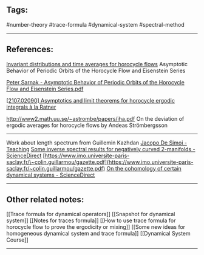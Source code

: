
## Tags:

#number-theory #trace-formula #dynamical-system #spectral-method

---

## References:
[Invariant distributions and time averages for horocycle flows](https://projecteuclid.org/journals/duke-mathematical-journal/volume-119/issue-3/Invariant-distributions-and-time-averages-for-horocycle-flows/10.1215/S0012-7094-03-11932-8.full)
Asymptotic Behavior of Periodic Orbits of the Horocycle Flow and Eisenstein Series

[Peter Sarnak - Asymptotic Behavior of Periodic Orbits of the Horocycle Flow and Eisenstein Series.pdf](hook://file/SFtQXt9nc?p=VGhlc2lzL1RyYWNlIGZvcm11bGEgZm9yIGR5bmFtaWNhbCBvcGVyYXRvcnM=&n=Peter%20Sarnak%20%2D%20Asymptotic%20Behavior%20of%20Periodic%20Orbits%20of%20the%20Horocycle%20Flow%20and%20Eisenstein%20Series%2Epdf#p=1&x=0&y=0&s=2&e=84)

[[2107.02090] Asymptotics and limit theorems for horocycle ergodic integrals à la Ratner](https://arxiv.org/abs/2107.02090)

http://www2.math.uu.se/~astrombe/papers/iha.pdf
On the deviation of ergodic averages for horocycle flows by Andeas Strömbergsson


---
Work about length spectrum from Guillemin Kazhdan 
[Jacopo De Simoi - Teaching](http://www.math.toronto.edu/jacopods/mat1846.html)
[Some inverse spectral results for negatively curved 2-manifolds - ScienceDirect](https://pdf.sciencedirectassets.com/271595/1-s2.0-S0040938300X01255/1-s2.0-0040938380900154/main.pdf?X-Amz-Security-Token=IQoJb3JpZ2luX2VjEM%2F%2F%2F%2F%2F%2F%2F%2F%2F%2F%2FwEaCXVzLWVhc3QtMSJGMEQCIC5W1%2BPeOrAmjdPPGUNuWiEh0Vc8Pd5s4k0sKveR%2Bp8%2FAiAIHHOKMN%2F2Yn9TEJI%2F9K7A%2BPkZa%2BxkLdPvXaFt1Z2%2BWCqyBQgoEAUaDDA1OTAwMzU0Njg2NSIM1iK%2Boysg7DcsWWo%2FKo8FhifFW2srDTq%2FK6KmLOvpYyAoLGmCLxkbBGNE9yXeDrv12bItdtwd0%2BhbrW1n9UOV%2Bvk4vuieBXj5RgIEm4M78W32jOvZXJLfQ8GLllCgLeS3nU0HG6LIfqxOugM6OFvwak27Gg6gRBT4fA%2FyeBQsup13n9z4ic1Bk8wS0JrJtO8O761lwtxCeafKM8k2wHJKymp0e9mx8X4w7gAr9vPM6sqXNj6fpvCwRd5zJLtnjuJJUx8iXtieD1PSkp3JpesIIx8aEwaRfGJdSgYB7zGsh09lgCi2Jc4iIysjdJkGL3sJmEWTn6f51dSyIYETJt9QJlWsFP6Ov9tSEFYg5PlGN1vOJoVZAOy2Nkp30MQlzwnBeUa%2FtV8sFDj9sSV3kjgIvKeCHkBIHJEjFSpQWqtbU7q7q25okFlbFnqIuWyzYnE2fJoAR7Z1NrIJX1EddIn8WXUTAP09Rc%2BtvR40xRDEATNufdT2FgD%2F5QPO82kCfAAjPDyRu2nhRFHvnCguO6H9Jp7y3S6k3qJVvcmk3tWKvxt%2FrYOsItVs%2BYOkKNUkbqZuUFAG1%2BKfSH22vEuke0i4ezSaRu0ALSkH5Uf5AFeJsBP21IPIEBUjtMY1NkjlmescHj%2Bu3sikDTUZk9WCcVEdzL13R0RgbyeD2YfG63zdGGW5z4ySrGRw0LXcEwW%2FzOlUV8H0jaX9utZyAvQK9W1KTbbfnoufguykAfL6syPtLGTEEl7YHPyr6JuoVt7cdmAOwo8XRyHYMzS8g7AnOM42rDIdY0NWz5T6h4lHhSa84ej0BnR2ubZ3cxuGfcrk7YfBBt5p2QwuVHMov7OeUVJo%2FTRA%2FV7LyC4GtBbQEDJRIt%2BPF%2FcIWzC2sd2c7lU61TDg5aqkBjqyAaG7zMWtkETozm2StOr5vReplRSavmwDhrhZz8APA8aoHQjvKnD%2FcQuqg3IEjc1n9SJUHrSh4LKkY1fzZR5h4G08YWTw1pC%2BSmRXRj0enDuRFvz0Iz6B9iQJIFeTZ7wWftbBPeuosFahzAGax18lo2D4wm0wfHnYjWM3JO%2F8pDXYf1L2%2F3P1Di7eNCrSOxdkhAXii0nASiuNOhPo8q0g2LuUegk%2Fb9NuvbCYrvqpAOWgiYY%3D&X-Amz-Algorithm=AWS4-HMAC-SHA256&X-Amz-Date=20230615T081617Z&X-Amz-SignedHeaders=host&X-Amz-Expires=300&X-Amz-Credential=ASIAQ3PHCVTY5IEK7Z7J%2F20230615%2Fus-east-1%2Fs3%2Faws4_request&X-Amz-Signature=5cc36bb43573d730765e4f9320be58b947a553344f67fc5e8ee8ddb260c5e6e9&hash=c66f6215e5efa667d9ed7c853400717e7b1688886afa536df0cc03f20625da27&host=68042c943591013ac2b2430a89b270f6af2c76d8dfd086a07176afe7c76c2c61&pii=0040938380900154&tid=spdf-8a10cbce-742f-4d20-b6ac-66d1144d92a6&sid=dae8182e9427c24db50bbb5957d865b32213gxrqb&type=client&tsoh=d3d3LnNjaWVuY2VkaXJlY3QuY29t&ua=190e5904525a5a0a010208&rr=7d795ebbff943b63&cc=ch)
[https://www.imo.universite-paris-saclay.fr/\~colin.guillarmou/gazette.pdf](https://www.imo.universite-paris-saclay.fr/~colin.guillarmou/gazette.pdf)
[On the cohomology of certain dynamical systems - ScienceDirect](https://pdf.sciencedirectassets.com/271595/1-s2.0-S0040938300X01255/1-s2.0-0040938380900142/main.pdf?X-Amz-Security-Token=IQoJb3JpZ2luX2VjEND%2F%2F%2F%2F%2F%2F%2F%2F%2F%2FwEaCXVzLWVhc3QtMSJGMEQCIBrolZCML8BBIG7xO0mLiVsdGehfl1gecSQmMNe%2F057EAiA6ikGL%2BYQxDFi5T4Zqj0wz0chfahQ7zhJiNzaBqFCBEiqyBQgpEAUaDDA1OTAwMzU0Njg2NSIMJlStn57N55TCQejAKo8FYDbOV9dPohFXP%2FSuCAe4stMApo1ArIHaCpcVwyMSH5WFezpre%2BT2JoNh2iwchZ%2B3wu1%2F8NurGxOT7aUko3dP5YEampeYX%2Fb9kfPLbF9KH9lqKG1Lg%2FBI8sOxsHGJqvTuveSqUvuAFh%2FT0dP%2BzLs%2Fv%2BBAADt6xxT4HWkCLCV%2BKXSgSXqzXajDd0ETdlzVmxZaYcv%2F8P782P6wW2F9DknwuPgkMJ6aUmLNvw7seFhHJNGcnCm6Q8UV46%2B9YCcVJqA6zz1L6FOJveN8ION4UwFRjRL%2FrPZd6qZSa0IuM8aJ2VaUp5fAqiUkafkLgRPHoHXUIP8ew5euG9ITM9EUI2VtqUkk34J5g25uNv4dlX1U%2F8WHXS9Jyo8kld%2BsGptca8yAu%2B8lVQEWOk1wytgddOoM33LHBXi6l9VK8nGSIAthT9WFSzRUcGpX6SZpoh4o2I0xfl4WhnKZzi%2FD8m6O0fTfSmPXxDfuW6m%2BOrIuJnyQrsCBMpDqbI50bOCE%2B%2BxVuf5fxRrDFKuBdqoqXmFG2AOIiy1m%2BsuotFlSY2VIYOcIr%2F1JrVh77uKltCR%2FdkcG%2B%2Btbrw7yCHklmyEzc3wP%2BoK3XLeOMbhWbDSCbCbAbGz94lAXpzjGmBOmsqAfSdLcPDtMEh4viFP5vOGX3%2B9Rq0ym9NBtf5F2ySsFvU9rKUeTid8hvAGOUWRoRqVEfAWqBusbfsEN3q8nsbzZFEM71QQptOIrwnqv6RLpElvXRwCKsMOK62Z6A375W40UIYrFxUDuenCjl1fDhVCLWpCSO33xDPm0W56Qm1N9Ir7%2BZ%2B%2BGpiFiGzY%2Btqdc4fQwIegjJhcA2xYAsFLfjvizdGPjdDN6hnwJoafe33iy3gQc3e5Z9zDa%2BqqkBjqyATigD6CNeEBeg1P%2FUKXhHAGQbvwZz19Rm3Yhs93XA4mnr%2F0NJFrDciT4uiwBKJ3yBwKiyIfT%2B32ADBirP6L7Bd2uBEJGTGisOqQDdjyMlU3YHprHyxGVXCZr8fapdaYpL6Twe8%2FS%2BqJ8m%2FpuoFEC3qEXaDZrZ4D4JmZrfvTPduQEhdLc2PlnwZLD2mg5jNo0p%2FCkmnXB5XX5Lp9sXe0ZaDZKMPbvmTa2WHKTcgNnlWAtHnE%3D&X-Amz-Algorithm=AWS4-HMAC-SHA256&X-Amz-Date=20230615T081815Z&X-Amz-SignedHeaders=host&X-Amz-Expires=300&X-Amz-Credential=ASIAQ3PHCVTYY5A6R44E%2F20230615%2Fus-east-1%2Fs3%2Faws4_request&X-Amz-Signature=65ee6ebfe0954952ee14cf8733f622da957d3bf744277b75c6fe2cd52a4cf5fe&hash=f9399e2336198d9d848905eef0bc0547f0b8bb5bf099a55ac4d75987cb3b54ef&host=68042c943591013ac2b2430a89b270f6af2c76d8dfd086a07176afe7c76c2c61&pii=0040938380900142&tid=spdf-94a98764-8b12-4440-b6ba-2cf9114e3091&sid=dae8182e9427c24db50bbb5957d865b32213gxrqb&type=client&tsoh=d3d3LnNjaWVuY2VkaXJlY3QuY29t&ua=190e5904525a595e5a025d&rr=7d79619b3ba03b63&cc=ch)


---
## Other related notes:

[[Trace formula for dynamical operators]]
[[Snapshot for dynamical system]]
[[Notes for traces formula]]
[[How to use trace formula for horocycle flow to prove the ergodicity or mixing]]
[[Some new ideas for homogeneous dynamical system and trace formula]]
[[Dynamical System Course]]


---
